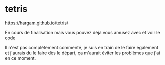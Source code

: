 # tetris

https://hargam.github.io/tetris/

En cours de finalisation mais vous pouvez déjà vous amusez avec et voir le code

Il n'est pas complètement commenté, je suis en train de le faire également et j'aurais du le faire dès le départ, ça m'aurait éviter les problèmes que j'ai en ce moment.
